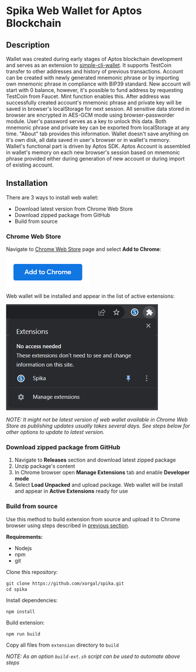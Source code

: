 # Spika Web Wallet for Aptos Blockchain

## **Description**

Wallet was created during early stages of Aptos blockchain development and serves as an extension to [simple-cli-wallet](https://github.com/xorgal/simple-cli-wallet). It supports TestCoin transfer to other addresses and history of previous transactions. Account can be created with newly generated mnemonic phrase or by importing own mnemonic phrase in compliance with BIP39 standard. New account will start with 0 balance, however, it's possible to fund address by requesting TestCoin from Faucet. Mint function enables this. After address was successfully created account's mnemonic phrase and private key will be saved in browser's localStorage for next session. All sensitive data stored in browser are encrypted in AES-GCM mode using browser-passworder module. User's password serves as a key to unlock this data. Both mnemonic phrase and private key can be exported from localStorage at any time. "About" tab provides this information. Wallet doesn't save anything on it's own disk, all data saved in user's browser or in wallet's memory. Wallet's functional part is driven by Aptos SDK. Aptos Account is assembled in wallet's memory on each new browser's session based on mnemonic phrase provided either during generation of new account or during import of existing account.

## **Installation**
There are 3 ways to install web wallet:
- Download latest version from Chrome Web Store
- Download zipped package from GitHub
- Build from source

### **Chrome Web Store**
Navigate to [Chrome Web Store](https://chrome.google.com/webstore/detail/spika/fadkojdgchhfkdkklllhcphknohbmjmb) page and select **Add to Chrome**:

![Add To Chrome](./assets/add_to_chrome.png)

Web wallet will be installed and appear in the list of active extensions:

![Extension](./assets/extension.png)

*NOTE: It might not be latest version of web wallet available in Chrome Web Store as publishing updates usually takes several days. See steps below for other options to update to latest version.*

### **Download zipped package from GitHub**
1. Navigate to **Releases** section and download latest zipped package
2. Unzip package's content
2. In Chrome browser open **Manage Extensions** tab and enable **Developer mode**
3. Select **Load Unpacked** and upload package. Web wallet will be install and appear in **Active Extensions** ready for use

### **Build from source**
Use this method to build extension from source and upload it to Chrome browser using steps described in [previous section](#download-zipped-package-from-github).

**Requirements:**
- Nodejs
- npm
- git

Clone this repository:
```shell
git clone https://github.com/xorgal/spika.git
cd spika
```
Install dependencies:
```
npm install
```
Build extension:
```
npm run build
```
Copy all files from `extension` directory to `build`

*NOTE: As an option `build-ext.sh` script can be used to automate above steps*